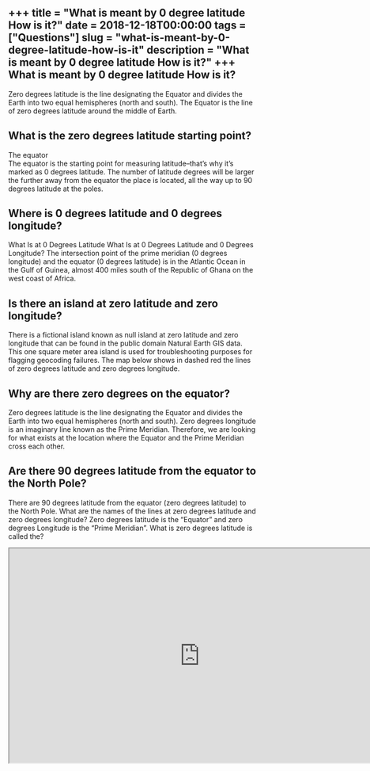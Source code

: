 +++
title = "What is meant by 0 degree latitude How is it?"
date = 2018-12-18T00:00:00
tags = ["Questions"]
slug = "what-is-meant-by-0-degree-latitude-how-is-it"
description = "What is meant by 0 degree latitude How is it?"
+++
What is meant by 0 degree latitude How is it?
---------------------------------------------

Zero degrees latitude is the line designating the Equator and divides the Earth into two equal hemispheres (north and south). The Equator is the line of zero degrees latitude around the middle of Earth.

What is the zero degrees latitude starting point?
-------------------------------------------------

The equator  
The equator is the starting point for measuring latitude–that’s why it’s marked as 0 degrees latitude. The number of latitude degrees will be larger the further away from the equator the place is located, all the way up to 90 degrees latitude at the poles.

Where is 0 degrees latitude and 0 degrees longitude?
----------------------------------------------------

What Is at 0 Degrees Latitude What Is at 0 Degrees Latitude and 0 Degrees Longitude? The intersection point of the prime meridian (0 degrees longitude) and the equator (0 degrees latitude) is in the Atlantic Ocean in the Gulf of Guinea, almost 400 miles south of the Republic of Ghana on the west coast of Africa.

Is there an island at zero latitude and zero longitude?
-------------------------------------------------------

There is a fictional island known as null island at zero latitude and zero longitude that can be found in the public domain Natural Earth GIS data. This one square meter area island is used for troubleshooting purposes for flagging geocoding failures. The map below shows in dashed red the lines of zero degrees latitude and zero degrees longitude.

Why are there zero degrees on the equator?
------------------------------------------

Zero degrees latitude is the line designating the Equator and divides the Earth into two equal hemispheres (north and south). Zero degrees longitude is an imaginary line known as the Prime Meridian. Therefore, we are looking for what exists at the location where the Equator and the Prime Meridian cross each other.

Are there 90 degrees latitude from the equator to the North Pole?
-----------------------------------------------------------------

There are 90 degrees latitude from the equator (zero degrees latitude) to the North Pole. What are the names of the lines at zero degrees latitude and zero degrees longitude? Zero degrees latitude is the “Equator” and zero degrees Longitude is the “Prime Meridian”. What is zero degrees latitude is called the?

<iframe allow="accelerometer; autoplay; clipboard-write; encrypted-media; gyroscope; picture-in-picture" allowfullscreen="" class="__youtube_prefs__  epyt-is-override  no-lazyload" data-no-lazy="1" data-origheight="433" data-origwidth="770" data-skipgform_ajax_framebjll="" height="433" id="_ytid_44042" loading="lazy" src="https://www.youtube.com/embed/HvCvANs7O7k?enablejsapi=1&autoplay=0&cc_load_policy=0&cc_lang_pref=&iv_load_policy=1&loop=0&modestbranding=0&rel=1&fs=1&playsinline=0&autohide=2&theme=dark&color=red&controls=1&" title="YouTube player" width="770"></iframe>